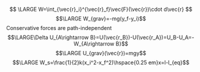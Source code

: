 $$
\LARGE W=\int_{\vec{r}_i}^{\vec{r}_f}\vec{F}(\vec{r})\cdot d\vec{r}
$$
$$\LARGE W_{grav}=-mg(y_f-y_i)$$
Conservative forces are path-independent
$$\LARGE\Delta U_{A\rightarrow B}=U(\vec{r_B})-U(\vec{r_A})=U_B-U_A=-W_{A\rightarrow B}$$
$$\LARGE U_{grav}(\vec{r})=mgy$$
$$\LARGE W_s=\frac{1}{2}k(x_i^2-x_f^2)\hspace{0.25 em}x=l-l_{eq}$$
